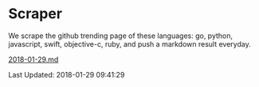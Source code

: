 # Scraper

We scrape the github trending page of these languages: go, python, javascript, swift, objective-c, ruby, and push a markdown result everyday.

[2018-01-29.md](https://github.com/henson/Scraper/blob/master/2018-01-29.md)

Last Updated: 2018-01-29 09:41:29